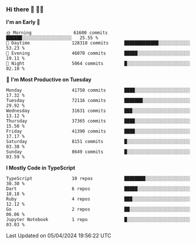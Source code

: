 ### Hi there 👋 🧑‍💻



<!--START_SECTION:waka-->
**I'm an Early 🐤** 

```text
🌞 Morning                61600 commits       ██████░░░░░░░░░░░░░░░░░░░   25.55 % 
🌆 Daytime                128318 commits      █████████████░░░░░░░░░░░░   53.23 % 
🌃 Evening                46070 commits       █████░░░░░░░░░░░░░░░░░░░░   19.11 % 
🌙 Night                  5064 commits        █░░░░░░░░░░░░░░░░░░░░░░░░   02.10 % 
```
📅 **I'm Most Productive on Tuesday** 

```text
Monday                   41750 commits       ████░░░░░░░░░░░░░░░░░░░░░   17.32 % 
Tuesday                  72116 commits       ███████░░░░░░░░░░░░░░░░░░   29.92 % 
Wednesday                31631 commits       ███░░░░░░░░░░░░░░░░░░░░░░   13.12 % 
Thursday                 37365 commits       ████░░░░░░░░░░░░░░░░░░░░░   15.50 % 
Friday                   41390 commits       ████░░░░░░░░░░░░░░░░░░░░░   17.17 % 
Saturday                 8151 commits        █░░░░░░░░░░░░░░░░░░░░░░░░   03.38 % 
Sunday                   8649 commits        █░░░░░░░░░░░░░░░░░░░░░░░░   03.59 % 
```


**I Mostly Code in TypeScript** 

```text
TypeScript               10 repos            ████████░░░░░░░░░░░░░░░░░   30.30 % 
Dart                     6 repos             █████░░░░░░░░░░░░░░░░░░░░   18.18 % 
Ruby                     4 repos             ███░░░░░░░░░░░░░░░░░░░░░░   12.12 % 
Go                       2 repos             ██░░░░░░░░░░░░░░░░░░░░░░░   06.06 % 
Jupyter Notebook         1 repo              █░░░░░░░░░░░░░░░░░░░░░░░░   03.03 % 
```




 Last Updated on 05/04/2024 19:56:22 UTC
<!--END_SECTION:waka-->


